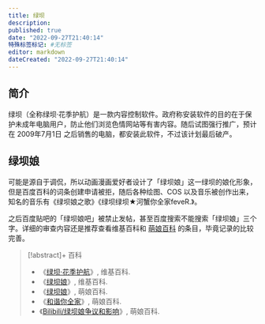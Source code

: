```yaml
---
title: 绿坝
description:
published: true
date: "2022-09-27T21:40:14"
特殊标签标记: #无标签
editor: markdown
dateCreated: "2022-09-27T21:40:14"
---
```


## 简介

绿坝（全称绿坝·花季护航）是一款内容控制软件。政府称安装软件的目的在于保护未成年电脑用户，防止他们浏览色情网站等有害内容。随后试图强行推广，预计在 2009年7月1日 之后销售的电脑，都安装此软件，不过该计划最后破产。

## 绿坝娘

可能是源自于调侃，所以动画漫画爱好者设计了「绿坝娘」这一绿坝的娘化形象，但是百度百科的词条创建申请被拒，随后各种绘图、COS 以及音乐被创作出来，知名的音乐有《绿坝娘之歌》《绿坝绿坝★河蟹你全家feveR.》。

之后百度贴吧的「绿坝娘吧」被禁止发帖，甚至百度搜索不能搜索「绿坝娘」三个字。详细的审查内容还是推荐查看维基百科和 [萌娘百科][] 的条目，毕竟记录的比较完善。

[萌娘百科]: /website/萌娘百科.md

> [!abstract]+ 百科
>
> +   《[绿坝·花季护航](https://zh.wikipedia.org/wiki/綠壩·花季護航)》, 维基百科.
> +   《[绿坝娘](https://zh.wikipedia.org/zh-cn/绿坝娘)》, 维基百科.
> +   《[绿坝娘](https://web.archive.org/web/20220728024453/https://zh.moegirl.org.cn/绿坝娘)》, 萌娘百科.
> +   《[和谐你全家](https://web.archive.org/web/20220904040245/https://zh.moegirl.org.cn/和谐你全家)》, 萌娘百科.
> +   《[Bilibili/绿坝娘争议和影响](https://web.archive.org/web/20221129030108/https://zh.moegirl.org.cn/Bilibili/争议和影响#绿坝娘)》, 萌娘百科.
